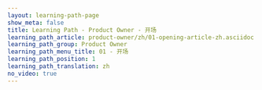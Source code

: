 ```yaml
---
layout: learning-path-page
show_meta: false
title: Learning Path - Product Owner - 开场
learning_path_article: product-owner/zh/01-opening-article-zh.asciidoc
learning_path_group: Product Owner
learning_path_menu_title: 01 - 开场
learning_path_position: 1
learning_path_translation: zh
no_video: true
---
```

<!--- This file autogenerated from https://github.com/InnerSourceCommons/InnerSourceLearningPath/blob/master/scripts/generate_learning_path_markdown.js -->